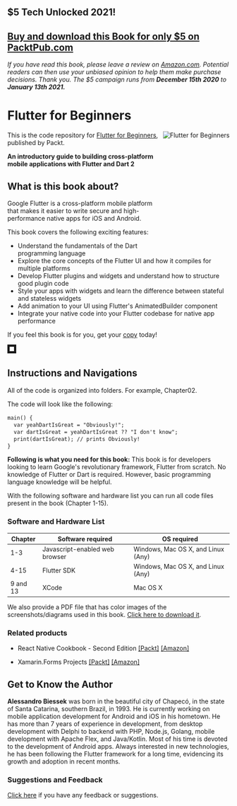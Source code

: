 ## $5 Tech Unlocked 2021!
[Buy and download this Book for only $5 on PacktPub.com](https://www.packtpub.com/product/flutter-for-beginners/9781788996082)
-----
*If you have read this book, please leave a review on [Amazon.com](https://www.amazon.com/gp/product/1788996089).     Potential readers can then use your unbiased opinion to help them make purchase decisions. Thank you. The $5 campaign         runs from __December 15th 2020__ to __January 13th 2021.__*

# Flutter for Beginners

<a href="https://www.packtpub.com/mobile/flutter-for-beginners?utm_source=github&utm_medium=repository&utm_campaign=9781788996082"><img src="https://www.packtpub.com/media/catalog/product/cache/e4d64343b1bc593f1c5348fe05efa4a6/9/7/9781788996082-original.jpeg" alt="Flutter for Beginners" height="256px" align="right"></a>

This is the code repository for [Flutter for Beginners](https://www.packtpub.com/mobile/flutter-for-beginners?utm_source=github&utm_medium=repository&utm_campaign=9781788996082), published by Packt.

**An introductory guide to building cross-platform mobile applications with Flutter and Dart 2**

## What is this book about?
Google Flutter is a cross-platform mobile platform that makes it easier to write secure and high-performance native apps for iOS and Android.

This book covers the following exciting features:
* Understand the fundamentals of the Dart programming language
* Explore the core concepts of the Flutter UI and how it compiles for multiple platforms
* Develop Flutter plugins and widgets and understand how to structure good plugin code
* Style your apps with widgets and learn the difference between stateful and stateless widgets
* Add animation to your UI using Flutter's AnimatedBuilder component
* Integrate your native code into your Flutter codebase for native app performance

If you feel this book is for you, get your [copy](https://www.amazon.com/dp/1788996089) today!

<a href="https://www.packtpub.com/?utm_source=github&utm_medium=banner&utm_campaign=GitHubBanner"><img src="https://raw.githubusercontent.com/PacktPublishing/GitHub/master/GitHub.png" alt="https://www.packtpub.com/" border="5" /></a>

## Instructions and Navigations
All of the code is organized into folders. For example, Chapter02.

The code will look like the following:
```
main() {
  var yeahDartIsGreat = "Obviously!";
  var dartIsGreat = yeahDartIsGreat ?? "I don't know";
  print(dartIsGreat); // prints Obviously!
}
```

**Following is what you need for this book:**
This book is for developers looking to learn Google's revolutionary framework, Flutter from scratch. No knowledge of Flutter or Dart is required. However, basic programming language knowledge will be helpful.

With the following software and hardware list you can run all code files present in the book (Chapter 1-15).

### Software and Hardware List

| Chapter  | Software required                   | OS required                        |
| -------- | ------------------------------------| -----------------------------------|
| 1-3      | Javascript-enabled web browser      | Windows, Mac OS X, and Linux (Any) |
| 4-15     | Flutter SDK                         | Windows, Mac OS X, and Linux (Any) |
| 9 and 13 | XCode                               | Mac OS X                           |

We also provide a PDF file that has color images of the screenshots/diagrams used in this book. [Click here to download it](https://static.packt-cdn.com/downloads/9781788996082_ColorImages.pdf).

### Related products 
* React Native Cookbook - Second Edition [[Packt]](https://www.packtpub.com/application-development/react-native-cookbook-second-edition?utm_source=github&utm_medium=repository&utm_campaign=9781788991926) [[Amazon]](https://www.amazon.com/dp/1788991923)

* Xamarin.Forms Projects [[Packt]](https://www.packtpub.com/application-development/xamarinforms-projects?utm_source=github&utm_medium=repository&utm_campaign=9781789537505) [[Amazon]](https://www.amazon.com/dp/1789537509)

## Get to Know the Author

**Alessandro Biessek** was born in the beautiful city of Chapecó, in the state of Santa Catarina, southern Brazil, in 1993. He is currently working on mobile application development for Android and iOS in his hometown. He has more than 7 years of experience in development, from desktop development with Delphi to backend with PHP, Node.js, Golang, mobile development with Apache Flex, and Java/Kotlin. Most of his time is devoted to the development of Android apps. Always interested in new technologies, he has been following the Flutter framework for a long time, evidencing its growth and adoption in recent months.

### Suggestions and Feedback
[Click here](https://docs.google.com/forms/d/e/1FAIpQLSdy7dATC6QmEL81FIUuymZ0Wy9vH1jHkvpY57OiMeKGqib_Ow/viewform) if you have any feedback or suggestions.
